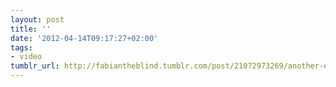 ```yaml
---
layout: post
title: ''
date: '2012-04-14T09:17:27+02:00'
tags:
- video
tumblr_url: http://fabiantheblind.tumblr.com/post/21072973269/another-experiment-with-the-ray-tracer-engine-of
---
```

